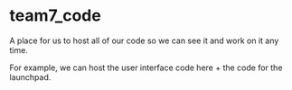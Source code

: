 # team7_code
A place for us to host all of our code so we can see it and work on it any time.

For example, we can host the user interface code here + the code for the launchpad.
